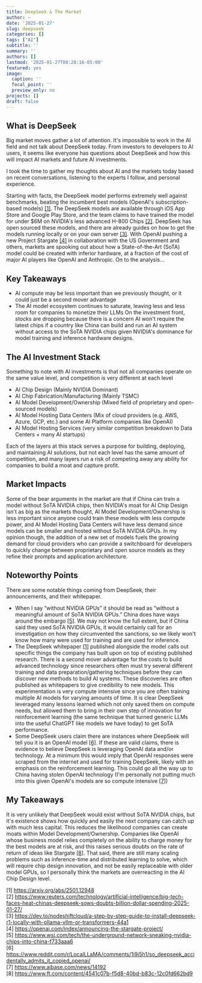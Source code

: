 ```yaml
---
title: DeepSeek & The Market
author: ~
date: '2025-01-27'
slug: deepseek
categories: []
tags: ["AI"]
subtitle: ''
summary: ''
authors: []
lastmod: '2025-01-27T08:28:16-05:00'
featured: yes
image:
  caption: ''
  focal_point: ''
  preview_only: no
projects: []
draft: false
---
```


## What is DeepSeek

Big market moves gather a lot of attention. It's impossible to work in the AI field and not talk about DeepSeek today. From investors to developers to AI users, it seems like everyone has questions about DeepSeek and how this will impact AI markets and future AI investments.

I took the time to gather my thoughts about AI and the markets today based on recent conversations, listening to the experts I follow, and personal experience.

Starting with facts, the DeepSeek model performs extremely well against benchmarks, beating the incumbent best models (OpenAI's subscription-based models) [[1]](https://arxiv.org/abs/2501.12948). The DeepSeek models are available through iOS App Store and Google Play Store, and the team claims to have trained the model for under $6M on NVIDIA's less advanced H-800 Chips [[2]](https://www.reuters.com/technology/artificial-intelligence/big-tech-faces-heat-chinas-deepseek-sows-doubts-billion-dollar-spending-2025-01-27/). DeepSeek has open sourced these models, and there are already guides on how to get the models running locally or on your own server [[3]](https://dev.to/nodeshiftcloud/a-step-by-step-guide-to-install-deepseek-r1-locally-with-ollama-vllm-or-transformers-44a1). With OpenAI pushing a new Project Stargate [[4]](https://openai.com/index/announcing-the-stargate-project/) in collaboration with the US Government and others, markets are spooking out about how a State-of-the-Art (SoTA) model could be created with inferior hardware, at a fraction of the cost of major AI players like OpenAI and Anthropic. On to the analysis…

## Key Takeaways

* AI compute may be less important than we previously thought, or it could just be a second mover advantage
* The AI model ecosystem continues to saturate, leaving less and less room for companies to monetize their LLMs
On the investment front, stocks are dropping because there is a concern AI won't require the latest chips if a country like China can build and run an AI system without access to the SoTA NVIDIA chips given NVIDIA's dominance for model training and inference hardware designs.

## The AI Investment Stack

Something to note with AI investments is that not all companies operate on the same value level, and competition is very different at each level

* AI Chip Design (Mainly NVIDIA Dominant)
* AI Chip Fabrication/Manufacturing (Mainly TSMC)
* AI Model Development/Ownership (Mixed field of proprietary and open-sourced models)
* AI Model Hosting Data Centers (Mix of cloud providers (e.g. AWS, Azure, GCP, etc.) and some AI Platform companies like OpenAI)
* AI Model Hosting Services (very similar competition breakdown to Data Centers + many AI startups)

Each of the layers at this stack serves a purpose for building, deploying, and maintaining AI solutions, but not each level has the same amount of competition, and many layers run a risk of competing away any ability for companies to build a moat and capture profit.

## Market Impacts

Some of the bear arguments in the market are that if China can train a model without SoTA NVIDIA chips, then NVIDIA's moat for AI Chip Design isn't as big as the markets thought, AI Model Development/Ownership is less important since anyone could train these models with less compute power, and AI Model Hosting Data Centers will have less demand since models can be smaller and hosted without SoTA NVIDIA GPUs. In my opinion though, the addition of a new set of models fuels the growing demand for cloud providers who can provide a switchboard for developers to quickly change between proprietary and open source models as they refine their prompts and application architecture. 

## Noteworthy Points

There are some notable things coming from DeepSeek, their announcements, and their whitepaper.

* When I say “without NVIDIA GPUs” it should be read as “without a meaningful amount of SoTA NVIDIA GPUs.” China does have ways around the embargo [[5]](https://www.wsj.com/tech/the-underground-network-sneaking-nvidia-chips-into-china-f733aaa6). We may not know the full extent, but if China said they used SoTA NVIDIA GPUs, it would certainly call for an investigation on how they circumvented the sanctions, so we likely won't know how many were used for training and are used for inference.
* The DeepSeek whitepaper [[1]](https://arxiv.org/abs/2501.12948) published alongside the model calls out specific things the company has built upon on top of existing published research. There is a second mover advantage for the costs to build advanced technology since researchers often must try several different training and data preparation/gathering techniques before they can discover new methods to build AI systems. These discoveries are often published as whitepapers to give credibility to new models. This experimentation is very compute intensive since you are often training multiple AI models for varying amounts of time. It is clear DeepSeek leveraged many lessons learned which not only saved them on compute needs, but allowed them to bring in their own step of innovation for reinforcement learning (the same technique that turned generic LLMs into the useful ChatGPT like models we have today) to get SoTA performance.
* Some DeepSeek users claim there are instances where DeepSeek will tell you it is an OpenAI model [[6]](https://www.reddit.com/r/LocalLLaMA/comments/1i9i5h1/so_deepseek_accidentally_admits_it_copied_openai/). If these are valid claims, there is evidence to believe DeepSeek is leveraging OpenAI data and/or technology. At a minimum this would imply that OpenAI responses were scraped from the internet and used for training DeepSeek, likely with an emphasis on the reinforcement learning. This could go all the way up to China having stolen OpenAI technology (I'm personally not putting much into this given OpenAI's models are so compute intensive [[7]](https://www.aibase.com/news/14192))

## My Takeaways

It is very unlikely that DeepSeek would exist without SoTA NVIDIA chips, but it's existence shows how quickly and easily the next company can catch up with much less capital. This reduces the likelihood companies can create moats within Model Development/Ownership. Companies like OpenAI whose business model relies completely on the ability to charge money for the best models are at risk, and this raises serious doubts on the rate of return of ideas like Stargate [[8]](https://www.ft.com/content/4541c07b-f5d8-40bd-b83c-12c0fd662bd9). That said, there are still many scaling problems such as inference-time and distributed learning to solve, which will require chip design innovation, and not be easily replaceable with older model GPUs, so I personally think the markets are overreacting in the AI Chip Design level.

[1] https://arxiv.org/abs/2501.12948 \
[2] https://www.reuters.com/technology/artificial-intelligence/big-tech-faces-heat-chinas-deepseek-sows-doubts-billion-dollar-spending-2025-01-27/ \
[3] https://dev.to/nodeshiftcloud/a-step-by-step-guide-to-install-deepseek-r1-locally-with-ollama-vllm-or-transformers-44a1 \
[4] https://openai.com/index/announcing-the-stargate-project/ \
[5] https://www.wsj.com/tech/the-underground-network-sneaking-nvidia-chips-into-china-f733aaa6 \
[6] https://www.reddit.com/r/LocalLLaMA/comments/1i9i5h1/so_deepseek_accidentally_admits_it_copied_openai/ \
[7] https://www.aibase.com/news/14192 \
[8] https://www.ft.com/content/4541c07b-f5d8-40bd-b83c-12c0fd662bd9
